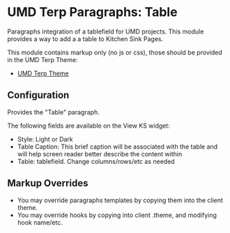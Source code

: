 # UMD Terp Paragraphs: Table

Paragraphs integration of a tablefield for UMD projects. This module provides a way to add a a table to Kitchen Sink Pages.

This module contains markup only (no js or css), those should be provided in the UMD Terp Theme:

 - [UMD Terp Theme](https://github.com/UMD-Digital/umd_terp)

## Configuration

Provides the "Table" paragraph.

The following fields are available on the View KS widget:

 - Style: Light or Dark
 - Table Caption: This brief caption will be associated with the table and will help screen reader better describe the content within
 - Table: tablefield. Change columns/rows/etc as needed

## Markup Overrides
- You may override paragraphs templates by copying them into the client theme.
- You may override hooks by copying into client .theme, and modifying hook name/etc.
